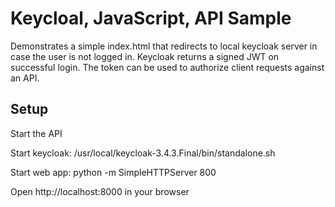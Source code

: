 # Keycloal, JavaScript, API Sample

Demonstrates a simple index.html that redirects to local keycloak server in case the user is not logged in. Keycloak returns a signed JWT on successful login. The token can be used to authorize client requests against an API.

## Setup

Start the API

Start keycloak: /usr/local/keycloak-3.4.3.Final/bin/standalone.sh

Start web app: python -m SimpleHTTPServer 800

Open http://localhost:8000 in your browser

